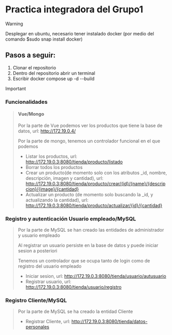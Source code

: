 # Practica integradora del Grupo1

> [!Warning]
> Desplegar en ubuntu, necesario tener instalado docker (por medio del comando $sudo snap install docker)

## Pasos a seguir:
1. Clonar el repositorio
2. Dentro del repositorio abrir un terminal
3. Escribir docker compose up -d --build

> [!Important]
> ### Funcionalidades
> > #### Vue/Mongo
> > Por la parte de Vue podemos ver los productos que tiene la base de datos, url: http://172.19.0.4/
> > 
> > Por la parte de mongo, tenemos un controlador funcional en el que podemos
> > * Listar los productos, url: http://172.19.0.3:8080/tienda/producto/listado
> > * Borrar todos los productos
> > * Crear un producto(de momento solo con los atributos _id, nombre, descripción, imagen y cantidad), url: http://172.19.0.3:8080/tienda/producto/crear/{id}/{name}/{descripcion}/{image}/{cantidad}
> > * Actualizar un producto (de momento solo buscando la _id, y actualizando la cantidad), url: http://172.19.0.3:8080/tienda/producto/actualizar/{id}/{cantidad}
> >
> > ###
> >
> ### Registro y autenticación Usuario empleado/MySQL
> > Por la parte de MySQL se han creado las entidades de administrador y usuario empleado
> > 
> > Al registrar un usuario persiste en la base de datos y puede iniciar sesion a posteriori
> > 
> > Tenemos un controlador que se ocupa tanto de login como de registro del usuario empleado
> > * Iniciar sesion, url: http://172.19.0.3:8080/tienda/usuario/autusuario
> > * Registrar usuario, url: http://172.19.0.3:8080/tienda/usuario/registro
> ### Registro Cliente/MySQL
> > Por la parte de MySQL se ha creado la entidad Cliente
> > * Registrar Cliente, url: http://172.19.0.3:8080/tienda/datos-personales

